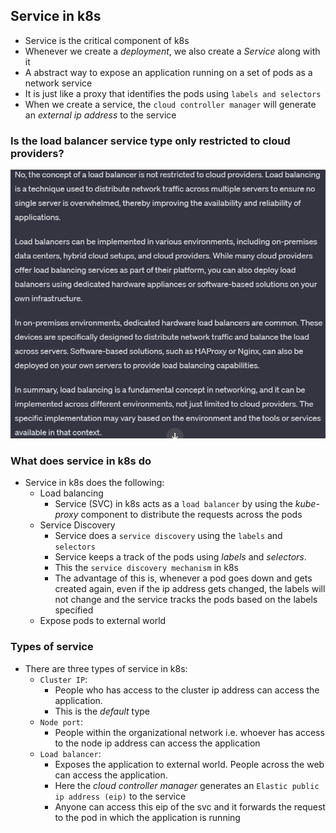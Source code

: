 Service in k8s
---------------

* Service is the critical component of k8s
* Whenever we create a _deployment_, we also create a _Service_ along with it
* A abstract way to expose an application running on a set of pods as a network service
* It is just like a proxy that identifies the pods using `labels and selectors`
* When we create a service, the `cloud controller manager` will generate an _external ip address_ to the service


### Is the load balancer service type only restricted to cloud providers?

![LB to cloud](Images/image2.png)


### What does service in k8s do

* Service in k8s does the following:
    * Load balancing
        * Service (SVC) in k8s acts as a `load balancer` by using the _kube-proxy_ component to distribute the requests across the pods
    * Service Discovery
        * Service does a `service discovery` using the `labels` and `selectors`
        * Service keeps a track of the pods using _labels_ and _selectors_. 
        * This the `service discovery mechanism` in k8s
        * The advantage of this is, whenever a pod goes down and gets created again, even if the ip address gets changed, the labels will not change and the service tracks the pods based on the labels specified
    * Expose pods to external world

### Types of service

* There are three types  of service in k8s:
    * `Cluster IP`: 
        * People who has access to the cluster ip address can access the application.
        * This is the _default_ type
    * `Node port`: 
        * People within the organizational network i.e. whoever has access to the node ip address can access the application
    * `Load balancer`: 
        * Exposes the application to external world. People across the web can access the application. 
        * Here the _cloud controller manager_ generates an `Elastic public ip address (eip)` to the service
        * Anyone can access this eip of the svc and it forwards the request to the pod in which the application is running

